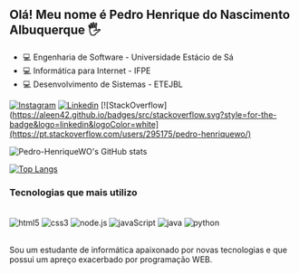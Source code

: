 ## Olá! Meu nome é Pedro Henrique do Nascimento Albuquerque 🖐️



- 💻  Engenharia de Software - Universidade Estácio de Sá  
- 💻  Informática para Internet - IFPE
- 💻  Desenvolvimento de Sistemas - ETEJBL


[![Instagram](https://img.shields.io/badge/Instagram-E4405F?style=for-the-badge&logo=instagram&logoColor=white)](https://www.instagram.com/pedrxr/)
[![Linkedin](https://img.shields.io/badge/LinkedIn-0077B5?style=for-the-badge&logo=linkedin&logoColor=white)](https://www.linkedin.com/in/pedro-henrique-do-nascimento-albuquerque/)
[![StackOverflow](https://aleen42.github.io/badges/src/stackoverflow.svg?style=for-the-badge&logo=linkedin&logoColor=white](https://pt.stackoverflow.com/users/295175/pedro-henriquewo/)

![Pedro-HenriqueWO's GitHub stats](https://github-readme-stats.vercel.app/api?username=Pedro-HenriqueWO&show_icons=true&theme=onedark)

[![Top Langs](https://github-readme-stats.vercel.app/api/top-langs/?username=Pedro-HenriqueWO&langs_count=8&theme=onedark)](https://github.com/Pedro-HenriqueWO/github-readme-stats)

### Tecnologias que mais utilizo 

<div style="display:inline_block"><br/>
<img align="center" alt ="html5" src="https://img.shields.io/badge/HTML5-E34F26?style=for-the-badge&logo=html5&logoColor=white">
<img align="center" alt ="css3" src="https://img.shields.io/badge/CSS3-1572B6?style=for-the-badge&logo=css3&logoColor=white">
<img align="center" alt ="node.js" src="https://img.shields.io/badge/Node.js-43853D?style=for-the-badge&logo=node.js&logoColor=white">
<img align="center" alt ="javaScript" src="https://img.shields.io/badge/JavaScript-F7DF1E?style=for-the-badge&logo=javascript&logoColor=black">
<img align="center" alt ="java" src="https://img.shields.io/badge/Java-ED8B00?style=for-the-badge&logo=java&logoColor=white">
<img align="center" alt ="python" src="https://img.shields.io/badge/Python-14354C?style=for-the-badge&logo=python&logoColor=white">
</div><br/>

Sou um estudante de informática apaixonado por novas tecnologias e que possui um 
apreço exacerbado por programação WEB. 
